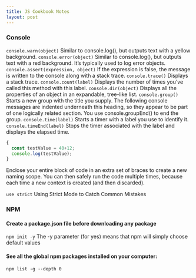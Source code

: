 ```yaml
---
title: JS Cookbook Notes
layout: post
---
```


### Console

`console.warn(object)` 
Similar to console.log(), but outputs text with a yellow background.
`console.error(object)` 
Similar to console.log(), but outputs text with a red background. It’s typically used to log error objects.
`console.assert(expression, object)` 
If the expression is false, the message is written to the console along with a stack trace.
`console.trace()` 
Displays a stack trace.
`console.count(label)`
Displays the number of times you’ve called this method with this label.
`console.dir(object)`
Displays all the properties of an object in an expandable, tree-like list.
`console.group()`
Starts a new group with the title you supply. The following console messages are indented underneath this heading, so they appear to be part of one logically related section. You use console.groupEnd() to end the group.
`console.time(label)`
Starts a timer with a label you use to identify it.
`console.timeEnd(label)`
Stops the timer associated with the label and displays the elapsed time.

```js
{
  const testValue = 40+12;
  console.log(testValue);
}
```
Enclose your entire block of code in an extra set of braces to create a new naming scope. You can then safely run the code multiple times, because each time a new context is created (and then discarded).

`use strict`
Using Strict Mode to Catch Common Mistakes


### NPM

#### Create a package.json file before downloading any package
`npm init -y`
The -y parameter (for yes) means that npm will simply choose default values

#### See all the global npm packages installed on your computer:
`npm list -g --depth 0`

